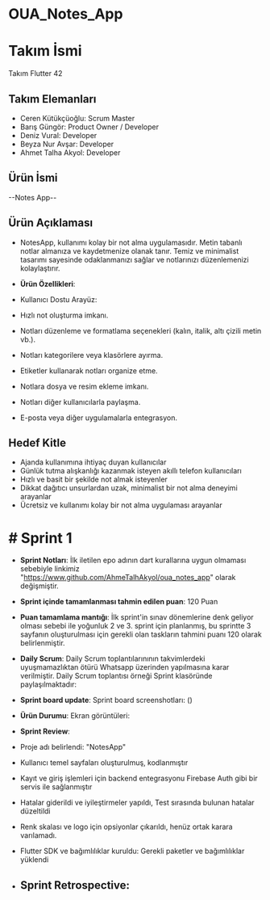 # OUA_Notes_App
# **Takım İsmi**

Takım Flutter 42
## Takım Elemanları
- Ceren Kütükçüoğlu: Scrum Master
- Barış Güngör: Product Owner / Developer
- Deniz Vural: Developer
- Beyza Nur Avşar: Developer
- Ahmet Talha Akyol: Developer

## Ürün İsmi

--Notes App--

## Ürün Açıklaması
- NotesApp, kullanımı kolay bir not alma uygulamasıdır. Metin tabanlı notlar almanıza ve kaydetmenize olanak tanır. Temiz ve minimalist tasarımı sayesinde odaklanmanızı sağlar ve notlarınızı düzenlemenizi kolaylaştırır.
  
- **Ürün Özellikleri**:
- Kullanıcı Dostu Arayüz:
- Hızlı not oluşturma imkanı.
- Notları düzenleme ve formatlama seçenekleri (kalın, italik, altı çizili metin vb.).
- Notları kategorilere veya klasörlere ayırma.
- Etiketler kullanarak notları organize etme.
- Notlara dosya ve resim ekleme imkanı.
- Notları diğer kullanıcılarla paylaşma.
- E-posta veya diğer uygulamalarla entegrasyon.

## Hedef Kitle
- Ajanda kullanımına ihtiyaç duyan kullanıcılar
- Günlük tutma alışkanlığı kazanmak isteyen akıllı telefon kullanıcıları
- Hızlı ve basit bir şekilde not almak isteyenler
- Dikkat dağıtıcı unsurlardan uzak, minimalist bir not alma deneyimi arayanlar
- Ücretsiz ve kullanımı kolay bir not alma uygulaması arayanlar

# # Sprint 1
- **Sprint Notları**: İlk iletilen epo adının dart kurallarına uygun olmaması sebebiyle linkimiz "https://www.github.com/AhmeTalhAkyol/oua_notes_app" olarak değişmiştir.

  
- **Sprint içinde tamamlanması tahmin edilen puan**: 120 Puan


- **Puan tamamlama mantığı**: İlk sprint'in sınav dönemlerine denk geliyor olması sebebi ile yoğunluk 2 ve 3. sprint için planlanmış, bu sprintte 3 sayfanın oluşturulması için gerekli olan taskların tahmini puanı 120 olarak belirlenmiştir.


- **Daily Scrum**: Daily Scrum toplantılarınının takvimlerdeki uyuşmamazlıktan ötürü Whatsapp üzerinden yapılmasına karar verilmiştir. Daily Scrum toplantısı örneği Sprint klasöründe paylaşılmaktadır:

- **Sprint board update**: Sprint board screenshotları: 
()

- **Ürün Durumu**: Ekran görüntüleri:
 
- **Sprint Review**:
- Proje adı belirlendi: "NotesApp"
- Kullanıcı temel sayfaları oluşturulmuş, kodlanmıştır
- Kayıt ve giriş işlemleri için backend entegrasyonu Firebase Auth gibi bir servis ile sağlanmıştır
- Hatalar giderildi ve iyileştirmeler yapıldı, Test sırasında bulunan hatalar düzeltildi
- Renk skalası ve logo için opsiyonlar çıkarıldı, henüz ortak karara varılamadı.
- Flutter SDK ve bağımlılıklar kuruldu: Gerekli paketler ve bağımlılıklar yüklendi

- **Sprint Retrospective:**
  - 
